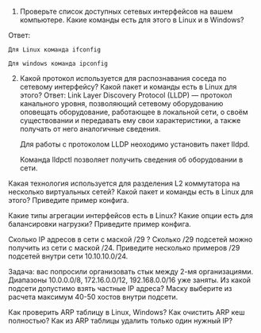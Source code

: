 1) Проверьте список доступных сетевых интерфейсов на вашем компьютере. Какие команды есть для этого в Linux и в Windows?

  Ответ: 
  
    Для Linux команда ifconfig
  
    Для windows команда ipconfig


2) Какой протокол используется для распознавания соседа по сетевому интерфейсу? Какой пакет и команды есть в Linux для этого?
   Ответ: 
    Link Layer Discovery Protocol (LLDP) — протокол канального уровня, позволяющий сетевому оборудованию оповещать оборудование, работающее в локальной сети, о своём       существовании и передавать ему свои характеристики, а также получать от него аналогичные сведения.
  
    Для работы с протоколом LLDP неоходимо установить пакет lldpd.
  
    Команда lldpctl позволяет получить сведения об оборудовании в сети.

Какая технология используется для разделения L2 коммутатора на несколько виртуальных сетей? Какой пакет и команды есть в Linux для этого? Приведите пример конфига.

Какие типы агрегации интерфейсов есть в Linux? Какие опции есть для балансировки нагрузки? Приведите пример конфига.

Сколько IP адресов в сети с маской /29 ? Сколько /29 подсетей можно получить из сети с маской /24. Приведите несколько примеров /29 подсетей внутри сети 10.10.10.0/24.

Задача: вас попросили организовать стык между 2-мя организациями. Диапазоны 10.0.0.0/8, 172.16.0.0/12, 192.168.0.0/16 уже заняты. Из какой подсети допустимо взять частные IP адреса? Маску выберите из расчета максимум 40-50 хостов внутри подсети.

Как проверить ARP таблицу в Linux, Windows? Как очистить ARP кеш полностью? Как из ARP таблицы удалить только один нужный IP?
